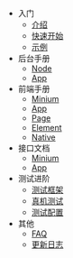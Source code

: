 <!-- docs/_sidebar.md -->

* 入门
  * [介绍](pages/readme.md)
  * [快速开始](pages/JavaScript/quick_start.md)
  * [示例](pages/JavaScript/sample.md)
* 后台手册
  * [Node](pages/JavaScript/api/Minium.md)
  * [App](pages/JavaScript/api/App.md)
* 前端手册
  * [Minium](pages/JavaScript/api/Minium.md)
  * [App](pages/JavaScript/api/App.md)
  * [Page](pages/JavaScript/api/Page.md)
  * [Element](pages/JavaScript/api/Element.md)
  * [Native](pages/JavaScript/api/Native.md)
* 接口文档
  * [Minium](pages/JavaScript/api/Minium.md)
  * [App](pages/JavaScript/api/App.md)
* 测试进阶
  * [测试框架](pages/JavaScript/framework/framework.md)
  * [真机测试](pages/JavaScript/framework/mobile.md)
  * [测试配置](pages/JavaScript/framework/config.md)
* 其他
  * [FAQ](pages/JavaScript/other/faq.md)
  * [更新日志](pages/JavaScript/other/update_log.md)